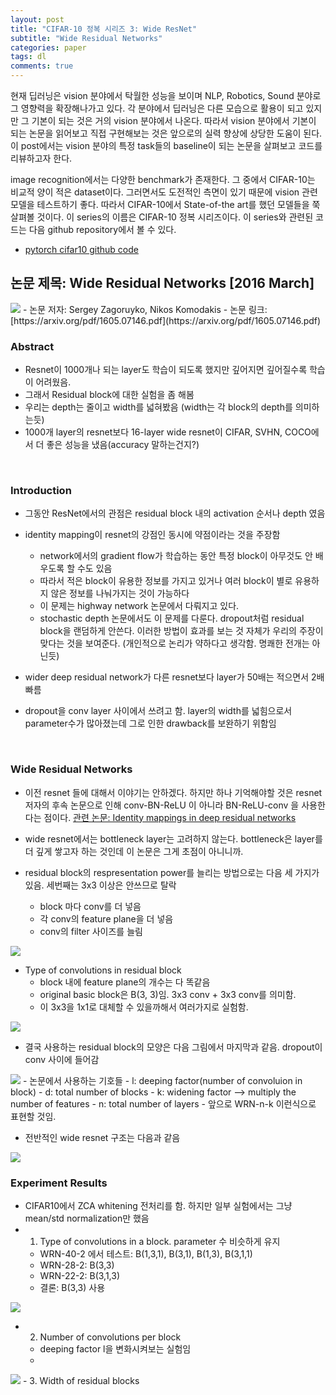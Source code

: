 ```yaml
---
layout: post
title: "CIFAR-10 정복 시리즈 3: Wide ResNet"
subtitle: "Wide Residual Networks"
categories: paper
tags: dl
comments: true
---
```


현재 딥러닝은 vision 분야에서 탁월한 성능을 보이며 NLP, Robotics, Sound 분야로 그 영향력을 확장해나가고 있다. 각 분야에서 딥러닝은 다른 모습으로 활용이 되고 있지만 그 기본이 되는 것은 거의 vision 분야에서 나온다. 따라서 vision 분야에서 기본이 되는 논문을 읽어보고 직접 구현해보는 것은 앞으로의 실력 향상에 상당한 도움이 된다. 이 post에서는 vision 분야의 특정 task들의 baseline이 되는 논문을 살펴보고 코드를 리뷰하고자 한다. 

image recognition에서는 다양한 benchmark가 존재한다. 그 중에서 CIFAR-10는 비교적 양이 적은 dataset이다. 그러면서도 도전적인 측면이 있기 때문에 vision 관련 모델을 테스트하기 좋다. 따라서 CIFAR-10에서 State-of-the art를 했던 모델들을 쭉 살펴볼 것이다. 이 series의 이름은 CIFAR-10 정복 시리즈이다. 이 series와 관련된 코드는 다음 github repository에서 볼 수 있다. 

- [pytorch cifar10 github code](https://github.com/dnddnjs/pytorch-cifar10) 


## 논문 제목: Wide Residual Networks [2016 March]

<img src="https://www.dropbox.com/s/aqjty3k9tly0yei/Screenshot%202018-10-12%2017.39.25.png?dl=1">
- 논문 저자: Sergey Zagoruyko, Nikos Komodakis
- 논문 링크: [https://arxiv.org/pdf/1605.07146.pdf](https://arxiv.org/pdf/1605.07146.pdf)

<br/>

### Abstract
- Resnet이 1000개나 되는 layer도 학습이 되도록 했지만 깊어지면 깊어질수록 학습이 어려웠음.
- 그래서 Residual block에 대한 실험을 좀 해봄
- 우리는 depth는 줄이고 width를 넓혀봤음 (width는 각 block의 depth를 의미하는듯)
- 1000개 layer의 resnet보다 16-layer wide resnet이 CIFAR, SVHN, COCO에서 더 좋은 성능을 냈음(accuracy 말하는건지?)

<br/>

### Introduction
- 그동안 ResNet에서의 관점은 residual block 내의 activation 순서나 depth 였음
- identity mapping이 resnet의 강점인 동시에 약점이라는 것을 주장함
  - network에서의 gradient flow가 학습하는 동안 특정 block이 아무것도 안 배우도록 할 수도 있음
  - 따라서 적은 block이 유용한 정보를 가지고 있거나 여러 block이 별로 유용하지 않은 정보를 나눠가지는 것이 가능하다
  - 이 문제는 highway network 논문에서 다뤄지고 있다. 
  - stochastic depth 논문에서도 이 문제를 다룬다. dropout처럼 residual block을 랜덤하게 안쓴다. 이러한 방법이 효과를 보는 것 자체가 우리의 주장이 맞다는 것을 보여준다. (개인적으로 논리가 약하다고 생각함. 명쾌한 전개는 아닌듯)

- wider deep residual network가 다른 resnet보다 layer가 50배는 적으면서 2배 빠름
- dropout을 conv layer 사이에서 쓰려고 함. layer의 width를 넓힘으로서 parameter수가 많아졌는데 그로 인한 drawback를 보완하기 위함임

<br/>

### Wide Residual Networks
- 이전 resnet 들에 대해서 이야기는 안하겠다. 하지만 하나 기억해야할 것은 resnet 저자의 후속 논문으로 인해 conv-BN-ReLU 이 아니라 BN-ReLU-conv 을 사용한다는 점이다. [관련 논문: Identity mappings in deep
residual networks](https://arxiv.org/abs/1603.05027) 

- wide resnet에서는 bottleneck layer는 고려하지 않는다. bottleneck은 layer를 더 깊게 쌓고자 하는 것인데 이 논문은 그게 초점이 아니니까.
- residual block의 respresentation power를 늘리는 방법으로는 다음 세 가지가 있음. 세번째는 3x3 이상은 안쓰므로 탈락
  - block 마다 conv를 더 넣음
  - 각 conv의 feature plane을 더 넣음
  - conv의 filter 사이즈를 늘림
<img src="https://www.dropbox.com/s/7h5whxvdthu8y18/Screenshot%202018-10-12%2018.15.28.png?dl=1">

- Type of convolutions in residual block
  - block 내에 feature plane의 개수는 다 똑같음
  - original basic block은 B(3, 3)임. 3x3 conv + 3x3 conv를 의미함.
  - 이 3x3을 1x1로 대체할 수 있을까해서 여러가지로 실험함.

<img src="https://www.dropbox.com/s/h112dtgbhh7qw0p/Screenshot%202018-10-12%2018.36.18.png?dl=1">

- 결국 사용하는 residual block의 모양은 다음 그림에서 마지막과 같음. dropout이 conv 사이에 들어감
<img src="https://www.dropbox.com/s/f5dwsef7crx97f7/Screenshot%202018-10-12%2018.46.05.png?dl=1">
- 논문에서 사용하는 기호들
  - l: deeping factor(number of convoluion in block)
  - d: total number of blocks
  - k: widening factor --> multiply the number of features
  - n: total number of layers
  - 앞으로 WRN-n-k 이런식으로 표현할 것임. 

- 전반적인 wide resnet 구조는 다음과 같음
<img src="https://www.dropbox.com/s/ecxzfjhi878c8wd/Screenshot%202018-10-12%2018.54.00.png?dl=1">

<br/>

### Experiment Results
- CIFAR10에서 ZCA whitening 전처리를 함. 하지만 일부 실험에서는 그냥 mean/std normalization만 했음
- 1. Type of convolutions in a block. parameter 수 비슷하게 유지
  - WRN-40-2 에서 테스트: B(1,3,1), B(3,1), B(1,3), B(3,1,1)
  - WRN-28-2: B(3,3)
  - WRN-22-2: B(3,1,3)
  - 결론: B(3,3) 사용

<img src="https://www.dropbox.com/s/rgf9m2qcgw0vlqr/Screenshot%202018-10-12%2019.01.14.png?dl=1">

- 2. Number of convolutions per block
  - deeping factor l을 변화시켜보는 실험임
  - 

<img src="https://www.dropbox.com/s/9lr89qawsac7knc/Screenshot%202018-10-12%2019.03.40.png?dl=1">
- 3. Width of residual blocks